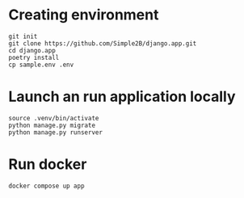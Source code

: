 # Creating environment

```
git init
git clone https://github.com/Simple2B/django.app.git
cd django.app
poetry install
cp sample.env .env
```

# Launch an run application locally

```
source .venv/bin/activate
python manage.py migrate
python manage.py runserver
```

# Run docker

```
docker compose up app
```
